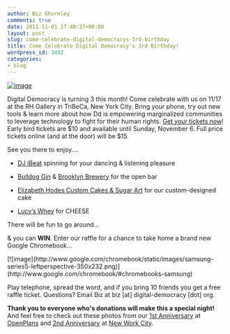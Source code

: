 ```yaml
---
author: Biz Ghormley
comments: true
date: 2011-11-01 17:40:37+00:00
layout: post
slug: come-celebrate-digital-democracys-3rd-birthday
title: Come Celebrate Digital Democracy's 3rd Birthday!
wordpress_id: 3492
categories:
- blog
---
```


[![image](https://farm7.static.flickr.com/6057/6302696445_f5a431b91c_o.png)](http://ddturns3.eventbrite.com/)

Digital Democracy is turning 3 this month! Come celebrate with us on 11/17 at the RH Gallery in TriBeCa, New York City. Bring your phone, try out new tools & learn more about how Dd is empowering marginalized communities to leverage technology to fight for their human rights. [Get your tickets now](http://ddturns3.eventbrite.com/)! Early bird tickets are $10 and available until Sunday, November 6. Full price tickets online (and at the door) will be $15.

See you there to enjoy....



	
  * [DJ iBeat](http://www.myspace.com/djibeat) spinning for your dancing & listening pleasure

	
  * [Bulldog Gin](http://www.bulldoggin.com/) & [Brooklyn Brewery](http://www.brooklynbrewery.com/) for the open bar

	
  * [Elizabeth Hodes Custom Cakes & Sugar Art](http://www.elizabethhodes.com/) for our custom-designed cake

	
  * [Lucy’s Whey](http://www.lucyswhey.com/) for CHEESE


There will be fun to go around...

& you can **WIN**. Enter our raffle for a chance to take home a brand new Google Chromebook...

<caption id="" align="alignnone" width="350" caption="...thanks to Google's New York City office of Community Affairs">[![image](http://www.google.com/chromebook/static/images/samsung-series5-leftperspective-350x232.png)](http://www.google.com/chromebook/#chromebooks-samsung)</caption>

Play telephone, spread the word, and if you bring 10 friends you get a free raffle ticket. Questions? Email Biz at biz [at] digital-democracy [dot] org.

**Thank you to everyone who's donations will make this a special night!** And feel free to check out these photos from our [1st Anniversary](https://secure.flickr.com/photos/digitaldemocracy/sets/72157622964995475/) at [OpenPlans](http://openplans.org/) and [2nd Anniversary](https://secure.flickr.com/photos/digitaldemocracy/sets/72157625515838753/) at [New Work City](http://nwc.co/).


